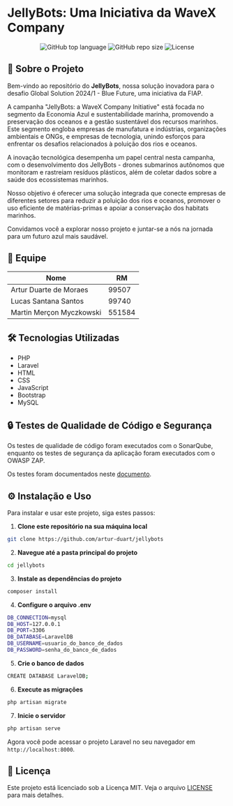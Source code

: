 # JellyBots: Uma Iniciativa da WaveX Company

<p align="center">
  <img alt="GitHub top language" src="https://img.shields.io/github/languages/top/artur-duart/jellybots">
  <img alt="GitHub repo size" src="https://img.shields.io/github/repo-size/artur-duart/jellybots">
  <img alt="License" src="https://img.shields.io/badge/license-MIT-%2304D361">
</p>

## 🚀 Sobre o Projeto

Bem-vindo ao repositório do **JellyBots**, nossa solução inovadora para o desafio Global Solution 2024/1 - Blue Future, uma iniciativa da FIAP.

A campanha "JellyBots: a WaveX Company Initiative" está focada no segmento da Economia Azul e sustentabilidade marinha, promovendo a preservação dos oceanos e a gestão sustentável dos recursos marinhos. Este segmento engloba empresas de manufatura e indústrias, organizações ambientais e ONGs, e empresas de tecnologia, unindo esforços para enfrentar os desafios relacionados à poluição dos rios e oceanos.

A inovação tecnológica desempenha um papel central nesta campanha, com o desenvolvimento dos JellyBots - drones submarinos autônomos que monitoram e rastreiam resíduos plásticos, além de coletar dados sobre a saúde dos ecossistemas marinhos.

Nosso objetivo é oferecer uma solução integrada que conecte empresas de diferentes setores para reduzir a poluição dos rios e oceanos, promover o uso eficiente de matérias-primas e apoiar a conservação dos habitats marinhos.

Convidamos você a explorar nosso projeto e juntar-se a nós na jornada para um futuro azul mais saudável.

## 👥 Equipe

| Nome | RM |
| --- | --- |
| Artur Duarte de Moraes | 99507 |
| Lucas Santana Santos | 99740 |
| Martin Merçon Myczkowski | 551584 |

## 🛠️ Tecnologias Utilizadas

- PHP
- Laravel
- HTML
- CSS
- JavaScript
- Bootstrap
- MySQL

## 🔒 Testes de Qualidade de Código e Segurança

Os testes de qualidade de código foram executados com o SonarQube, enquanto os testes de segurança da aplicação foram executados com o OWASP ZAP.

Os testes foram documentados neste [documento](TESTES.md).

## ⚙️ Instalação e Uso

Para instalar e usar este projeto, siga estes passos:

1. **Clone este repositório na sua máquina local**
```bash
git clone https://github.com/artur-duart/jellybots
```
2. **Navegue até a pasta principal do projeto**
```bash
cd jellybots
```
3. **Instale as dependências do projeto**
```bash
composer install
```
4. **Configure o arquivo .env**
```bash
DB_CONNECTION=mysql
DB_HOST=127.0.0.1
DB_PORT=3306
DB_DATABASE=LaravelDB
DB_USERNAME=usuario_do_banco_de_dados
DB_PASSWORD=senha_do_banco_de_dados
```
5. **Crie o banco de dados**
```bash
CREATE DATABASE LaravelDB;
```
6. **Execute as migrações**
```bash
php artisan migrate
```
7. **Inicie o servidor**
```bash
php artisan serve
```
Agora você pode acessar o projeto Laravel no seu navegador em `http://localhost:8000`.

## 📝 Licença

Este projeto está licenciado sob a Licença MIT. Veja o arquivo [LICENSE](LICENSE) para mais detalhes.

